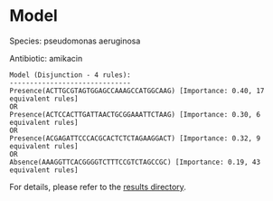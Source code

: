 
# Model

Species: pseudomonas aeruginosa

Antibiotic: amikacin

```
Model (Disjunction - 4 rules):
------------------------------
Presence(ACTTGCGTAGTGGAGCCAAAGCCATGGCAAG) [Importance: 0.40, 17 equivalent rules]
OR
Presence(ACTCCACTTGATTAACTGCGGAAATTCTAAG) [Importance: 0.30, 6 equivalent rules]
OR
Presence(ACGAGATTCCCACGCACTCTCTAGAAGGACT) [Importance: 0.32, 9 equivalent rules]
OR
Absence(AAAGGTTCACGGGGTCTTTCCGTCTAGCCGC) [Importance: 0.19, 43 equivalent rules]

```

For details, please refer to the [results directory](../../../../../results/scm_b/pseudomonas%20aeruginosa/amikacin/repeat_7/).

